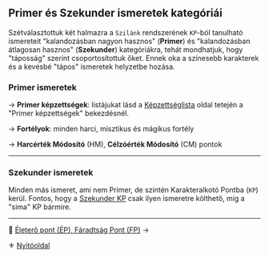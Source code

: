## Primer és Szekunder ismeretek kategóriái

Szétválasztottuk két halmazra a `Szilánk` rendszerének `KP`-ból tanulható ismereteit "kalandozásban nagyon hasznos" (**Primer**) és "kalandozásban átlagosan hasznos" (**Szekunder**) kategóriákra, tehát mondhatjuk, hogy "táposság" szerint csoportosítottuk őket. Ennek oka a színesebb karakterek és a kevésbé "tápos" ismeretek helyzetbe hozása.

### Primer ismeretek

→ **Primer képzettségek**: listájukat lásd a [Képzettséglista](030_01_kepzettseglista.md) oldal tetején a "Primer képzettségek" bekezdésnél.

→ **Fortélyok**: minden harci, misztikus és mágikus fortély

→ **Harcérték Módosító** (HM), **Célzóérték Módosító** (CM) pontok

---
### Szekunder ismeretek

Minden más ismeret, ami nem Primer, de szintén Karakteralkotó Pontba (`KP`) kerül. Fontos, hogy a [Szekunder KP](015_kp.md#karakteralkotó-pontok-kp) csak ilyen ismeretre költhető, míg a "sima" KP bármire.

---

🔗 [Életerő pont (ÉP), Fáradtság Pont (FP)](018_01_ep_kt.md) →

⚜️ [Nyitóoldal](start.md#1-karakteralkot%C3%A1s)
